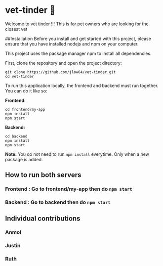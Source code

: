 # vet-tinder 🐶
Welcome to vet tinder !!! This is for pet owners who are looking for the closest vet


##Installation
Before you install and get started with this project, please ensure that you have installed nodejs and npm on your computer.

This project uses the package manager npm to install all dependencies.

First, clone the repository and open the project directory:
```
git clone https://github.com/jlow64/vet-tinder.git
cd vet-tinder
```

To run this application locally, the frontend and backend must run together. You can do it like so:

**Frontend:**

```
cd frontend/my-app
npm install
npm start
```

**Backend:**

```
cd backend
npm install
npm start
```

**Note:** You do not need to run `npm install` everytime. Only when a new package is added.

## How to run both servers
### Frontend : Go to frontend/my-app then do `npm start`

### Backend : Go to backend then do `npm start`

## Individual contributions

### Anmol 

### Justin 

### Ruth
